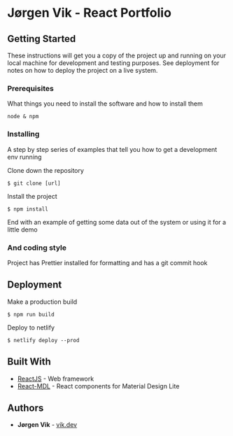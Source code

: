 # Jørgen Vik - React Portfolio

## Getting Started

These instructions will get you a copy of the project up and running on your local machine for development and testing purposes. See deployment for notes on how to deploy the project on a live system.

### Prerequisites

What things you need to install the software and how to install them

```
node & npm
```

### Installing

A step by step series of examples that tell you how to get a development env running

Clone down the repository

```shell
$ git clone [url]
```

Install the project

```shell
$ npm install
```

End with an example of getting some data out of the system or using it for a little demo

### And coding style

Project has Prettier installed for formatting and has a git commit hook

## Deployment

Make a production build

```
$ npm run build
```

Deploy to netlify

```shell
$ netlify deploy --prod
```

## Built With

- [ReactJS](https://reactjs.org/) - Web framework
- [React-MDL](https://tleunen.github.io/react-mdl/) - React components for Material Design Lite

## Authors

- **Jørgen Vik** - [vik.dev](https://vik.dev)
